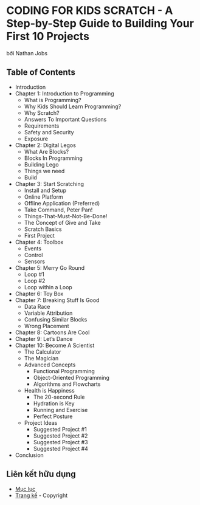 # CODING FOR KIDS SCRATCH - A Step-by-Step Guide to Building Your First 10 Projects

bởi Nathan Jobs

## Table of Contents

- Introduction
- Chapter 1: Introduction to Programming
  + What is Programming?
  + Why Kids Should Learn Programming?
  + Why Scratch?
  + Answers To Important Questions
  + Requirements
  + Safety and Security
  + Exposure
- Chapter 2: Digital Legos
  + What Are Blocks?
  + Blocks In Programming
  + Building Lego
  + Things we need
  + Build
- Chapter 3: Start Scratching
  + Install and Setup
  + Online Platform
  + Offline Application (Preferred)
  + Take Command, Peter Pan!
  + Things-That-Must-Not-Be-Done!
  + The Concept of Give and Take
  + Scratch Basics
  + First Project
- Chapter 4: Toolbox
  + Events
  + Control
  + Sensors
- Chapter 5: Merry Go Round
  + Loop #1
  + Loop #2
  + Loop within a Loop
- Chapter 6: Toy Box
- Chapter 7: Breaking Stuff Is Good
  + Data Race
  + Variable Attribution
  + Confusing Similar Blocks
  + Wrong Placement
- Chapter 8: Cartoons Are Cool
- Chapter 9: Let’s Dance
- Chapter 10: Become A Scientist
  + The Calculator
  + The Magician
  + Advanced Concepts
    - Functional Programming
    - Object-Oriented Programming
    - Algorithms and Flowcharts
  + Health is Happiness
    - The 20-second Rule
    - Hydration is Key
    - Running and Exercise
    - Perfect Posture
  + Project Ideas
    - Suggested Project #1
    - Suggested Project #2
    - Suggested Project #3
    - Suggested Project #4
- Conclusion

## Liên kết hữu dụng
- [Mục lục](README.md)
- [Trang kế](copyright.md) - Copyright
